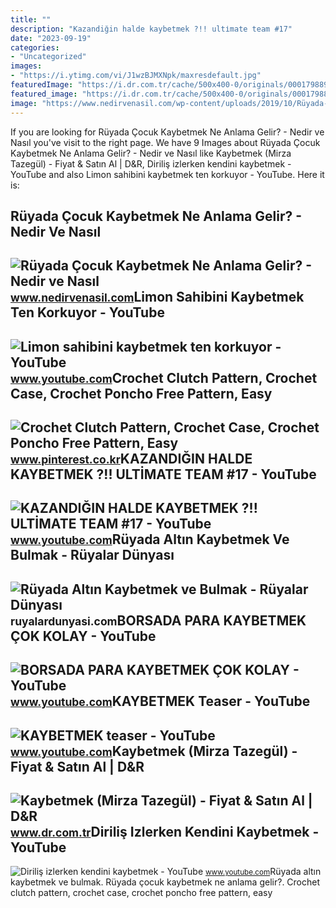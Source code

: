 ```yaml
---
title: ""
description: "Kazandiğin halde kaybetmek ?!! ulti̇mate team #17"
date: "2023-09-19"
categories:
- "Uncategorized"
images:
- "https://i.ytimg.com/vi/J1wzBJMXNpk/maxresdefault.jpg"
featuredImage: "https://i.dr.com.tr/cache/500x400-0/originals/0001798897001-1.jpg"
featured_image: "https://i.dr.com.tr/cache/500x400-0/originals/0001798897001-1.jpg"
image: "https://www.nedirvenasil.com/wp-content/uploads/2019/10/Rüyada-Çocuk-Kaybetmek-e1570549139972.jpg"
---
```


If you are looking for Rüyada Çocuk Kaybetmek Ne Anlama Gelir? - Nedir ve Nasıl you've visit to the right page. We have 9 Images about Rüyada Çocuk Kaybetmek Ne Anlama Gelir? - Nedir ve Nasıl like Kaybetmek (Mirza Tazegül) - Fiyat &amp; Satın Al | D&amp;R, Diriliş izlerken kendini kaybetmek - YouTube and also Limon sahibini kaybetmek ten korkuyor - YouTube. Here it is:

Rüyada Çocuk Kaybetmek Ne Anlama Gelir? - Nedir Ve Nasıl
--------------------------------------------------------

 ![Rüyada Çocuk Kaybetmek Ne Anlama Gelir? - Nedir ve Nasıl](https://www.nedirvenasil.com/wp-content/uploads/2019/10/Rüyada-Çocuk-Kaybetmek-e1570549139972.jpg) <small>www.nedirvenasil.com</small>Limon Sahibini Kaybetmek Ten Korkuyor - YouTube
-----------------------------------------------

 ![Limon sahibini kaybetmek ten korkuyor - YouTube](https://i.ytimg.com/vi/Eyycl89lAkY/maxresdefault.jpg) <small>www.youtube.com</small>Crochet Clutch Pattern, Crochet Case, Crochet Poncho Free Pattern, Easy
-----------------------------------------------------------------------

 ![Crochet Clutch Pattern, Crochet Case, Crochet Poncho Free Pattern, Easy](https://i.pinimg.com/originals/0e/28/2e/0e282ea1bb11eb4ac96ae0e2a9754c8f.jpg) <small>www.pinterest.co.kr</small>KAZANDIĞIN HALDE KAYBETMEK ?!! ULTİMATE TEAM #17 - YouTube
----------------------------------------------------------

 ![KAZANDIĞIN HALDE KAYBETMEK ?!! ULTİMATE TEAM #17 - YouTube](https://i.ytimg.com/vi/J1wzBJMXNpk/maxresdefault.jpg) <small>www.youtube.com</small>Rüyada Altın Kaybetmek Ve Bulmak - Rüyalar Dünyası
--------------------------------------------------

 ![Rüyada Altın Kaybetmek ve Bulmak - Rüyalar Dünyası](http://ruyalardunyasi.com/wp-content/uploads/2030/01/Rüyada-Altın-Kaybetmek-ve-Bulmak.jpg) <small>ruyalardunyasi.com</small>BORSADA PARA KAYBETMEK ÇOK KOLAY - YouTube
------------------------------------------

 ![BORSADA PARA KAYBETMEK ÇOK KOLAY - YouTube](https://i.ytimg.com/vi/Y3loWCWntHw/maxresdefault.jpg) <small>www.youtube.com</small>KAYBETMEK Teaser - YouTube
--------------------------

 ![KAYBETMEK teaser - YouTube](https://i.ytimg.com/vi/NEl-L-LXCq4/maxresdefault.jpg) <small>www.youtube.com</small>Kaybetmek (Mirza Tazegül) - Fiyat &amp; Satın Al | D&amp;R
----------------------------------------------------------

 ![Kaybetmek (Mirza Tazegül) - Fiyat & Satın Al | D&R](https://i.dr.com.tr/cache/500x400-0/originals/0001798897001-1.jpg) <small>www.dr.com.tr</small>Diriliş Izlerken Kendini Kaybetmek - YouTube
--------------------------------------------

 ![Diriliş izlerken kendini kaybetmek - YouTube](https://i.ytimg.com/vi/S_aC-liT_Yg/maxresdefault.jpg) <small>www.youtube.com</small>Rüyada altın kaybetmek ve bulmak. Rüyada çocuk kaybetmek ne anlama gelir?. Crochet clutch pattern, crochet case, crochet poncho free pattern, easy
